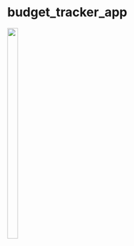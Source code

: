 # budget_tracker_app

<p>
   <img src="https://github.com/user-attachments/assets/d27ab9ab-fe71-40fa-a547-2ded3b8ab1ab"height="35%" width="22%">
</p>
